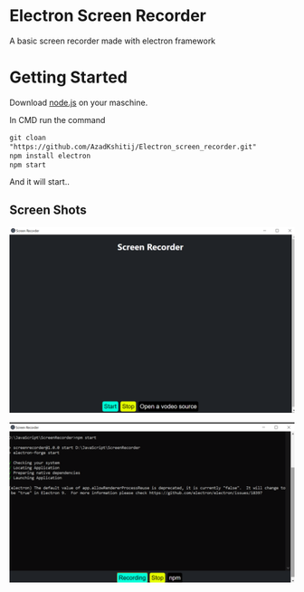 # Electron Screen Recorder
A basic screen recorder made with electron framework

# Getting Started
Download [node.js](https://nodejs.org/en/download/) on your maschine.

In CMD run the command

```node
git cloan "https://github.com/AzadKshitij/Electron_screen_recorder.git"
npm install electron
npm start
```
And it will start..

## Screen Shots

![First-Scree-Shot](https://github.com/AzadKshitij/Electron_screen_recorder/blob/master/Screen_Shot/Screenshot%20(50).png)


![Second-Screen-Shot](https://github.com/AzadKshitij/Electron_screen_recorder/blob/master/Screen_Shot/Screenshot%20(51).png)


